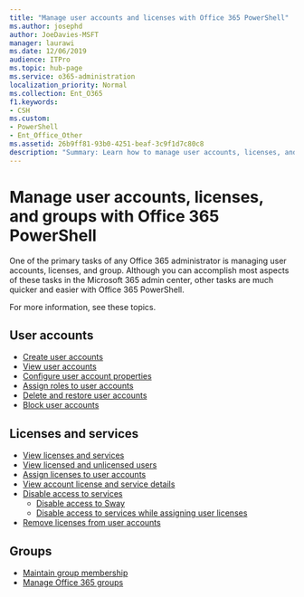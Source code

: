 ```yaml
---
title: "Manage user accounts and licenses with Office 365 PowerShell"
ms.author: josephd
author: JoeDavies-MSFT
manager: laurawi
ms.date: 12/06/2019
audience: ITPro
ms.topic: hub-page
ms.service: o365-administration
localization_priority: Normal
ms.collection: Ent_O365
f1.keywords:
- CSH
ms.custom: 
- PowerShell
- Ent_Office_Other
ms.assetid: 26b9ff81-93b0-4251-beaf-3c9f1d7c80c8
description: "Summary: Learn how to manage user accounts, licenses, and groups with Office 365 PowerShell."
---
```


# Manage user accounts, licenses, and groups with Office 365 PowerShell

One of the primary tasks of any Office 365 administrator is managing user accounts, licenses, and group. Although you can accomplish most aspects of these tasks in the Microsoft 365 admin center, other tasks are much quicker and easier with Office 365 PowerShell. 

For more information, see these topics.

## User accounts

- [Create user accounts](create-user-accounts-with-office-365-powershell.md)
- [View user accounts](view-user-accounts-with-office-365-powershell.md)
- [Configure user account properties](configure-user-account-properties-with-office-365-powershell.md)
- [Assign roles to user accounts](assign-roles-to-user-accounts-with-office-365-powershell.md)
- [Delete and restore user accounts](delete-and-restore-user-accounts-with-office-365-powershell.md)
- [Block user accounts](block-user-accounts-with-office-365-powershell.md)

## Licenses and services
- [View licenses and services](view-licenses-and-services-with-office-365-powershell.md)
- [View licensed and unlicensed users](view-licensed-and-unlicensed-users-with-office-365-powershell.md)
- [Assign licenses to user accounts](assign-licenses-to-user-accounts-with-office-365-powershell.md)
- [View account license and service details](view-account-license-and-service-details-with-office-365-powershell.md)
- [Disable access to services](disable-access-to-services-with-office-365-powershell.md)
  - [Disable access to Sway](disable-access-to-sway-with-office-365-powershell.md)
  - [Disable access to services while assigning user licenses](disable-access-to-services-while-assigning-user-licenses.md)
- [Remove licenses from user accounts](remove-licenses-from-user-accounts-with-office-365-powershell.md)

## Groups
- [Maintain group membership](maintain-group-membership-with-office-365-powershell.md)
- [Manage Office 365 groups](manage-office-365-groups-with-powershell.md)

